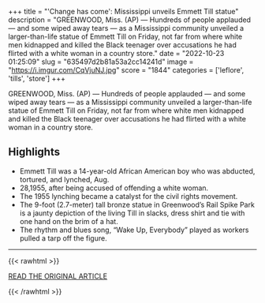 +++
title = "'Change has come': Mississippi unveils Emmett Till statue"
description = "GREENWOOD, Miss. (AP) — Hundreds of people applauded — and some wiped away tears — as a Mississippi community unveiled a larger-than-life statue of Emmett Till  on Friday, not far from where white men kidnapped and killed the Black teenager over accusations he had flirted with a white woman in a country store."
date = "2022-10-23 01:25:09"
slug = "635497d2b81a53a2cc14241d"
image = "https://i.imgur.com/CqVjuNJ.jpg"
score = "1844"
categories = ['leflore', 'tills', 'store']
+++

GREENWOOD, Miss. (AP) — Hundreds of people applauded — and some wiped away tears — as a Mississippi community unveiled a larger-than-life statue of Emmett Till  on Friday, not far from where white men kidnapped and killed the Black teenager over accusations he had flirted with a white woman in a country store.

## Highlights

- Emmett Till was a 14-year-old African American boy who was abducted, tortured, and lynched, Aug.
- 28,1955, after being accused of offending a white woman.
- The 1955 lynching became a catalyst for the civil rights movement.
- The 9-foot (2.7-meter) tall bronze statue in Greenwood’s Rail Spike Park is a jaunty depiction of the living Till in slacks, dress shirt and tie with one hand on the brim of a hat.
- The rhythm and blues song, “Wake Up, Everybody” played as workers pulled a tarp off the figure.

---

{{< rawhtml >}}
  <p class="article-category">
    <a target="_blank" href="https://apnews.com/article/emmett-till-illinois-mississippi-chicago-greenwood-3f3b5d2324b97bdde30249cd40357ebb">READ THE ORIGINAL ARTICLE</a>
  </p>
{{< /rawhtml >}}
